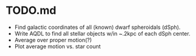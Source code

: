 # TODO.md

- Find galactic coordinates of all (known) dwarf spheroidals (dSph).
- Write AQDL to find all stellar objects w/in ~.2kpc of each dSph center.
- Average over proper motion(?)
- Plot average motion vs. star count
